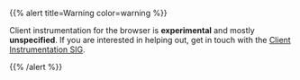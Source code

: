 ---
---

{{% alert title=Warning color=warning %}}

Client instrumentation for the browser is **experimental** and mostly
**unspecified**. If you are interested in helping out, get in touch with the
[Client Instrumentation SIG][sig].

[sig]:
  https://docs.google.com/document/d/16Vsdh-DM72AfMg_FIt9yT9ExEWF4A_vRbQ3jRNBe09w

{{% /alert %}}
